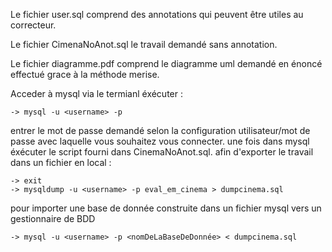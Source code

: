 Le fichier user.sql comprend des annotations qui peuvent être utiles au correcteur.

Le fichier CimenaNoAnot.sql le travail demandé sans annotation.

Le fichier diagramme.pdf comprend le diagramme uml demandé en énoncé effectué grace à la méthode merise.

Acceder à mysql via le termianl éxécuter :

    -> mysql -u <username> -p

entrer le mot de passe demandé selon la configuration utilisateur/mot de passe avec laquelle vous souhaitez vous connecter.
une fois dans mysql éxécuter le script fourni dans CinemaNoAnot.sql.
afin d'exporter le travail dans un fichier en local :

    -> exit
    -> mysqldump -u <username> -p eval_em_cinema > dumpcinema.sql

pour importer une base de donnée construite dans un fichier mysql vers un gestionnaire de BDD

    -> mysql -u <username> -p <nomDeLaBaseDeDonnée> < dumpcinema.sql
